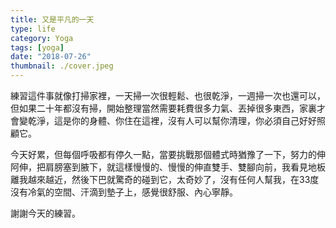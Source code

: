 ```yaml
---
title: 又是平凡的一天
type: life
category: Yoga
tags: [yoga]
date: "2018-07-26"
thumbnail: ./cover.jpeg
---
```


練習這件事就像打掃家裡，一天掃一次很輕鬆、也很乾淨，一週掃一次也還可以，但如果二十年都沒有掃，開始整理當然需要耗費很多力氣、丟掉很多東西，家裏才會變乾淨，這是你的身體、你住在這裡，沒有人可以幫你清理，你必須自己好好照顧它。

今天好累，但每個呼吸都有停久一點，當要挑戰那個體式時猶豫了一下，努力的伸阿伸，把肩膀塞到腋下，就這樣慢慢的、慢慢的伸直雙手、雙腳向前，我看見地板離我越來越近，然後下巴就驚奇的碰到它，太奇妙了，沒有任何人幫我，在33度沒有冷氣的空間、汗滴到墊子上，感覺很舒服、內心寧靜。


謝謝今天的練習。


